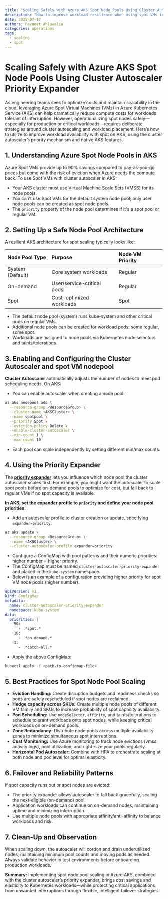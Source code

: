 ```yaml
---
title: "Scaling Safely with Azure AKS Spot Node Pools Using Cluster Autoscaler Priority Expander"
description: "How to improve workload resilience when using spot VMs in Azure AKS, specifically how to use cluster autoscaler priority expander and other best practices."
date: 2025-07-17
authors: Pavneet Ahluwalia
categories: operations
tags:
  - scaling
  - spot
---
```


# Scaling Safely with Azure AKS Spot Node Pools Using Cluster Autoscaler Priority Expander

As engineering teams seek to optimize costs and maintain scalability in the cloud, leveraging Azure Spot Virtual Machines (VMs) in Azure Kubernetes Service (AKS) can help dramatically reduce compute costs for workloads tolerant of interruption. However, operationalizing spot nodes safely—especially for production or critical workloads—requires deliberate strategies around cluster autoscaling and workload placement. Here’s how to utilize to improve workload availability with spot on AKS, using the cluster autoscaler’s priority mechanism and native AKS features.

## 1. Understanding Azure Spot Node Pools in AKS

Azure Spot VMs provide up to 90% savings compared to pay-as-you-go prices but come with the risk of eviction when Azure needs the compute back. To use Spot VMs with cluster autoscaler in AKS:

- Your AKS cluster must use Virtual Machine Scale Sets (VMSS) for its node pools.
- You can’t use Spot VMs for the default system node pool; only user node pools can be created as spot node pools.
- The `priority` property of the node pool determines if it's a spot pool or regular VM.

## 2. Setting Up a Safe Node Pool Architecture

A resilient AKS architecture for spot scaling typically looks like:

| Node Pool Type | Purpose | Node VM Priority |
| :-- | :-- | :-- |
| System (Default) | Core system workloads | Regular |
| On-demand | User/service-critical pods | Regular |
| Spot | Cost-optimized workloads | Spot |

- The default node pool (system) runs kube-system and other critical pods on regular VMs.
- Additional node pools can be created for workload pods: some regular, some spot.
- Workloads are assigned to node pools via Kubernetes node selectors and taints/tolerations.

## 3. Enabling and Configuring the Cluster Autoscaler and spot VM nodepool

**Cluster Autoscaler** automatically adjusts the number of nodes to meet pod scheduling needs. On AKS:

- You can enable autoscaler when creating a node pool:

```bash
az aks nodepool add \
  --resource-group <ResourceGroup> \
  --cluster-name <AKSCluster> \
  --name spotpool \
  --priority Spot \
  --eviction-policy Delete \
  --enable-cluster-autoscaler \
  --min-count 1 \
  --max-count 10
```

- Each pool can scale independently by setting different min/max counts.

## 4. Using the Priority Expander

The [**priority expander**](https://github.com/kubernetes/autoscaler/blob/master/cluster-autoscaler/expander/priority/readme.md) lets you influence which node pool the cluster autoscaler scales first. For example, you might want the autoscaler to scale spot pools before on-demand pools to optimize for cost, but fall back to regular VMs if no spot capacity is available.

**In AKS, set the expander profile to `priority` and define your node pool priorities:**

- Add an autoscaler profile to cluster creation or update, specifying `expander=priority`:

```bash
az aks update \
  --resource-group <ResourceGroup> \
  --name <AKSCluster> \
  --cluster-autoscaler-profile expander=priority
```

- Configure a ConfigMap with pool patterns and their numeric priorities: higher number = higher priority.
- The ConfigMap must be named `cluster-autoscaler-priority-expander` and placed in the `kube-system` namespace.
- Below is an example of a configuration providing higher priority for spot VM node pools (higher number):

```yaml
apiVersion: v1
kind: ConfigMap
metadata:
  name: cluster-autoscaler-priority-expander
  namespace: kube-system
data:
  priorities: |
    50:
      - .*spot.*
    10:
      - .*on-demand.*
    1:
      - .*catch-all.*
```

- Apply the above ConfigMap:

```bash
kubectl apply -f <path-to-configmap-file>
```

## 5. Best Practices for Spot Node Pool Scaling

- **Eviction Handling:** Create disruption budgets and readiness checks so pods are safely rescheduled if spot nodes are reclaimed.
- **Hedge capacity across SKUs:** Create multiple node pools of different VM family and SKUs to increase probability of spot capacity availability.
- **Pod Scheduling:** Use `nodeSelector`, `affinity`, and taints/tolerations to schedule tolerant workloads onto spot nodes, while keeping critical workloads on on-demand pools.
- **Zone Redundancy:** Distribute node pools across multiple availability zones to minimize simultaneous spot interruptions.
- **Cost Monitoring:** Use Azure monitoring to track node evictions (vmss activity logs), pool utilization, and right-size your pools regularly.
- **Horizontal Pod Autoscaler:** Combine with HPA to orchestrate scaling at both node and pod level for optimal elasticity.

## 6. Failover and Reliability Patterns

If spot capacity runs out or spot nodes are evicted:

- The priority expander allows autoscaler to fall back gracefully, scaling the next-eligible (on-demand) pool.
- Application workloads can continue on on-demand nodes, maintaining uptime and minimizing interruption.
- Use multiple node pools with appropriate affinity/anti-affinity to balance workloads and risk.

## 7. Clean-Up and Observation

When scaling down, the autoscaler will cordon and drain underutilized nodes, maintaining minimum pool counts and moving pods as needed. Always validate behavior in test environments before onboarding production workloads.

**Summary:**
Implementing spot node pool scaling in Azure AKS, combined with the cluster autoscaler’s priority expander, brings cost savings and elasticity to Kubernetes workloads—while protecting critical applications from unwanted interruptions through flexible, intelligent failover strategies.

